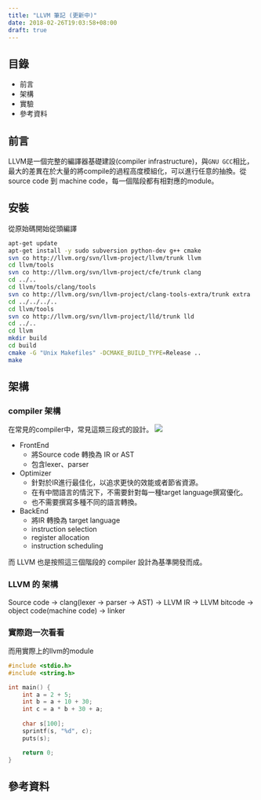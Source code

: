 ```yaml
---
title: "LLVM 筆記 (更新中)"
date: 2018-02-26T19:03:58+08:00
draft: true
---
```


## 目錄

- 前言
- 架構
- 實驗
- 參考資料

## 前言

LLVM是一個完整的編譯器基礎建設(compiler infrastructure)，與`GNU GCC`相比，最大的差異在於大量的將compile的過程高度模組化，可以進行任意的抽換。從 source code 到 machine code，每一個階段都有相對應的module。

## 安裝

從原始碼開始從頭編譯

```bash
apt-get update
apt-get install -y sudo subversion python-dev g++ cmake
svn co http://llvm.org/svn/llvm-project/llvm/trunk llvm
cd llvm/tools
svn co http://llvm.org/svn/llvm-project/cfe/trunk clang
cd ../..
cd llvm/tools/clang/tools
svn co http://llvm.org/svn/llvm-project/clang-tools-extra/trunk extra
cd ../../../..
cd llvm/tools
svn co http://llvm.org/svn/llvm-project/lld/trunk lld
cd ../..
cd llvm
mkdir build
cd build
cmake -G "Unix Makefiles" -DCMAKE_BUILD_TYPE=Release ..
make
```

## 架構

### compiler 架構

在常見的compiler中，常見這類三段式的設計。
![](https://i.imgur.com/miah8lO.png)

- FrontEnd
    - 將Source code 轉換為 IR or AST
    - 包含lexer、parser
- Optimizer
    - 針對於IR進行最佳化，以追求更快的效能或者節省資源。
    - 在有中間語言的情況下，不需要針對每一種target language撰寫優化。
    - 也不需要撰寫多種不同的語言轉換。
- BackEnd
    - 將IR 轉換為 target language
    - instruction selection
    - register allocation
    - instruction scheduling

而 LLVM 也是按照這三個階段的 compiler 設計為基準開發而成。

### LLVM 的 架構

Source code -> clang(lexer -> parser -> AST) -> LLVM IR -> LLVM bitcode -> object code(machine code) -> linker


### 實際跑一次看看

而用實際上的llvm的module

```c
#include <stdio.h>
#include <string.h>

int main() {
    int a = 2 + 5;
    int b = a + 10 + 30;
    int c = a * b + 30 + a;
    
    char s[100];
    sprintf(s, "%d", c);
    puts(s);

    return 0;
}
```


## 參考資料

